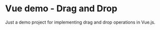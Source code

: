 # Vue demo - Drag and Drop

Just a demo project for implementing drag and drop operations in Vue.js.
